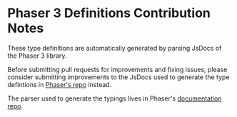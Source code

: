 # Phaser 3 Definitions Contribution Notes

These type definitions are automatically generated by parsing JsDocs of the Phaser 3 library.

Before submitting pull requests for improvements and fixing issues, please consider submitting improvements to the JsDocs used to generate the type defintions in [Phaser's repo](https://github.com/photonstorm/phaser) instead.

The parser used to generate the typings lives in Phaser's [documentation repo](https://github.com/photonstorm/phaser3-docs).
